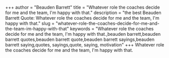 +++
author = "Beauden Barrett"
title = "Whatever role the coaches decide for me and the team, I'm happy with that."
description = "the best Beauden Barrett Quote: Whatever role the coaches decide for me and the team, I'm happy with that."
slug = "whatever-role-the-coaches-decide-for-me-and-the-team-im-happy-with-that"
keywords = "Whatever role the coaches decide for me and the team, I'm happy with that.,beauden barrett,beauden barrett quotes,beauden barrett quote,beauden barrett sayings,beauden barrett saying,quotes, sayings,quote, saying, motivation"
+++
Whatever role the coaches decide for me and the team, I'm happy with that.
